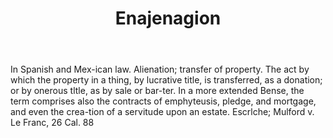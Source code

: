 ---
title: Enajenagion
letter: E
permalink: "/definitions/bld-enajenagion.html"
body: In Spanish and Mex-ican law. Alienation; transfer of property. The act by which
  the property in a thing, by lucrative title, is transferred, as a donation; or by
  onerous tltle, as by sale or bar-ter. In a more extended Bense, the term comprises
  also the contracts of emphyteusis, pledge, and mortgage, and even the crea-tion
  of a servitude upon an estate. Escrlche; Mulford v. Le Franc, 26 Cal. 88
published_at: '2018-07-07'
source: Black's Law Dictionary 2nd Ed (1910)
layout: post
---